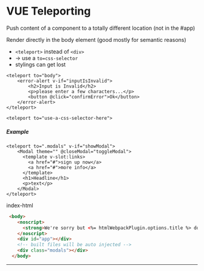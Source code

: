 # VUE Teleporting

Push content of a component to a totally different location (not in the #app)

Render directly in the body element (good mostly for semantic reasons)

- `<teleport>` instead of `<div>`
- -> use a  `to=css-selector` 
- stylings can get lost

```vue
<teleport to="body">
	<error-alert v-if="inputIsInvalid">
		<h2>Input is Invalid</h2>
		<p>please enter a few characters...</p>
		<button @click="confirmError">Ok</button>
	</error-alert>
</teleport>
```

`<teleport to="use-a-css-selector-here">`

##### Example

```vue
<teleport to=".modals" v-if="showModal">
    <Modal theme="" @closeModal="toggleModal">
      <template v-slot:links>
        <a href="#">sign up now</a>
        <a href="#">more info</a>
      </template>
      <h1>Headline</h1>
      <p>text</p>
    </Modal>
</teleport>
```

index-html

```html
 <body>
    <noscript>
      <strong>We're sorry but <%= htmlWebpackPlugin.options.title %> doesn't work properly without JavaScript enabled. Please enable it to continue.</strong>
    </noscript>
    <div id="app"></div>
    <!-- built files will be auto injected -->
    <div class="modals"></div>
  </body>
```

------

### 
